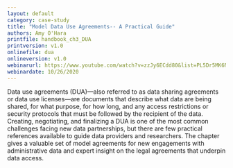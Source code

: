 ```yaml
---
layout: default
category: case-study
title: "Model Data Use Agreements-- A Practical Guide"
authors: Amy O'Hara
printfile: handbook_ch3_DUA
printversion: v1.0
onlinefile: dua
onlineversion: v1.0
webinarurl: https://www.youtube.com/watch?v=zzJy6ECdd80&list=PL5Dr5MK6NSsqd9eJf_VwPVpp7EXMXM5Hg&index=5
webinardate: 10/26/2020
---
```


Data use agreements (DUA)—also referred to as data sharing agreements or data use licenses—are documents that describe what data are being shared, for what purpose, for how long, and any access restrictions or security protocols that must be followed by the recipient of the data. Creating, negotiating, and finalizing a DUA is one of the most common challenges facing new data partnerships, but there are few practical references available to guide data providers and researchers. The chapter gives a valuable set of model agreements for new engagements with administrative data and expert insight on the legal agreements that underpin data access. 
